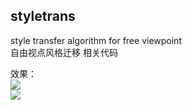 ## styletrans
style transfer algorithm for free viewpoint      
自由视点风格迁移 相关代码    

效果：   
<img src = "resized.gif" /><br>
<img src = "1662880370551.gif" /><br>
